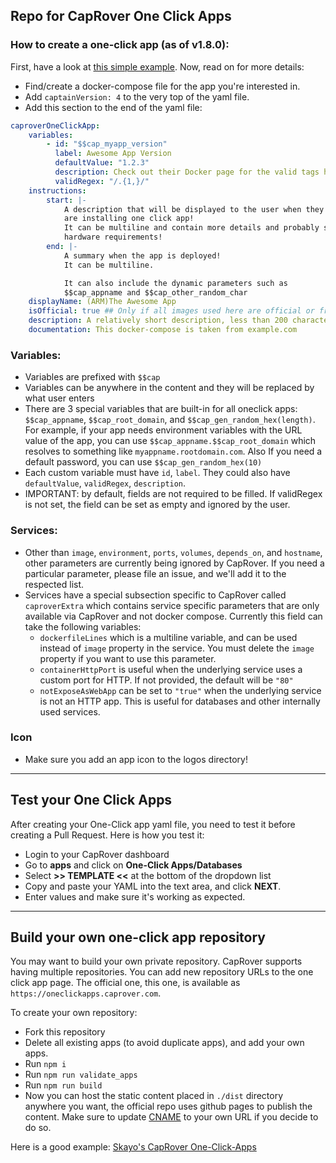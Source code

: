 <!-- @format -->

## Repo for CapRover One Click Apps

### How to create a one-click app (as of v1.8.0):

First, have a look at [this simple example](https://github.com/caprover/one-click-apps/blob/master/public/v4/apps/privatebin.yml). Now, read on for more details:

-   Find/create a docker-compose file for the app you're interested in.
-   Add `captainVersion: 4` to the very top of the yaml file.
-   Add this section to the end of the yaml file:

```yaml
caproverOneClickApp:
    variables:
        - id: "$$cap_myapp_version"
          label: Awesome App Version
          defaultValue: "1.2.3"
          description: Check out their Docker page for the valid tags https://hub.docker.com/r/....../tags
          validRegex: "/.{1,}/"
    instructions:
        start: |-
            A description that will be displayed to the user when they
            are installing one click app!
            It can be multiline and contain more details and probably special
            hardware requirements!
        end: |-
            A summary when the app is deployed!
            It can be multiline.

            It can also include the dynamic parameters such as
            $$cap_appname and $$cap_other_random_char
    displayName: (ARM)The Awesome App
    isOfficial: true ## Only if all images used here are official or from a trusted source.
    description: A relatively short description, less than 200 characters.
    documentation: This docker-compose is taken from example.com
```

### Variables:

-   Variables are prefixed with `$$cap`
-   Variables can be anywhere in the content and they will be replaced by what user enters
-   There are 3 special variables that are built-in for all oneclick apps: `$$cap_appname`, `$$cap_root_domain`, and `$$cap_gen_random_hex(length)`. For example, if your app needs environment variables with the URL value of the app, you can use `$$cap_appname.$$cap_root_domain` which resolves to something like `myappname.rootdomain.com`. Also If you need a default password, you can use `$$cap_gen_random_hex(10)`
-   Each custom variable must have `id`, `label`. They could also have `defaultValue`, `validRegex`, `description`.
-   IMPORTANT: by default, fields are not required to be filled. If validRegex is not set, the field can be set as empty and ignored by the user.

### Services:

-   Other than `image`, `environment`, `ports`, `volumes`, `depends_on`, and `hostname`, other parameters are currently being ignored by CapRover. If you need a particular parameter, please file an issue, and we'll add it to the respected list.
-   Services have a special subsection specific to CapRover called `caproverExtra` which contains service specific parameters that are only available via CapRover and not docker compose. Currently this field can take the following variables:
    -   `dockerfileLines` which is a multiline variable, and can be used instead of `image` property in the service. You must delete the `image` property if you want to use this parameter.
    -   `containerHttpPort` is useful when the underlying service uses a custom port for HTTP. If not provided, the default will be `"80"`
    -   `notExposeAsWebApp` can be set to `"true"` when the underlying service is not an HTTP app. This is useful for databases and other internally used services.

### Icon

-   Make sure you add an app icon to the logos directory!

---

## Test your One Click Apps

After creating your One-Click app yaml file, you need to test it before creating a Pull Request. Here is how you test it:

-   Login to your CapRover dashboard
-   Go to **apps** and click on **One-Click Apps/Databases**
-   Select **>> TEMPLATE <<** at the bottom of the dropdown list
-   Copy and paste your YAML into the text area, and click **NEXT**.
-   Enter values and make sure it's working as expected.

---

## Build your own one-click app repository

You may want to build your own private repository. CapRover supports having multiple repositories. You can add new repository URLs to the one click app page. The official one, this one, is available as `https://oneclickapps.caprover.com`.

To create your own repository:

-   Fork this repository
-   Delete all existing apps (to avoid duplicate apps), and add your own apps.
-   Run `npm i`
-   Run `npm run validate_apps`
-   Run `npm run build`
-   Now you can host the static content placed in `./dist` directory anywhere you want, the official repo uses github pages to publish the content. Make sure to update [CNAME](https://github.com/caprover/one-click-apps/blob/master/public/CNAME) to your own URL if you decide to do so.

Here is a good example: [Skayo's CapRover One-Click-Apps](https://github.com/Skayo/CapRover-One-Click-Apps)
